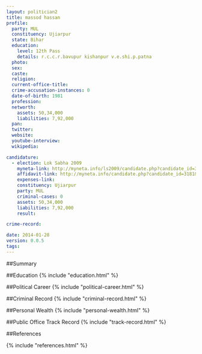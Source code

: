 ```yaml
---
layout: politician2
title: massod hassan
profile: 
  party: MUL
  constituency: Ujiarpur
  state: Bihar
  education: 
    level: 12th Pass
    details: r.c.c.r.bavupur kishanpur v.e.shi.p.patna
  photo: 
  sex: 
  caste: 
  religion: 
  current-office-title: 
  crime-accusation-instances: 0
  date-of-birth: 1981
  profession: 
  networth: 
    assets: 50,34,000
    liabilities: 7,92,000
  pan: 
  twitter: 
  website: 
  youtube-interview: 
  wikipedia: 

candidature: 
  - election: Lok Sabha 2009
    myneta-link: http://myneta.info/ls2009/candidate.php?candidate_id=3181
    affidavit-link: http://myneta.info/candidate.php?candidate_id=3181&scan=original
    expenses-link: 
    constituency: Ujiarpur 
    party: MUL
    criminal-cases: 0
    assets: 50,34,000
    liabilities: 7,92,000
    result:  

crime-record: 

date: 2014-01-28
version: 0.0.5
tags: 
---
```

##Summary


##Education
{% include "education.html" %}


##Political Career
{% include "political-career.html" %}


##Criminal Record
{% include "criminal-record.html" %}


##Personal Wealth
{% include "personal-wealth.html" %}


##Public Office Track Record
{% include "track-record.html" %}


##References


{% include "references.html" %}